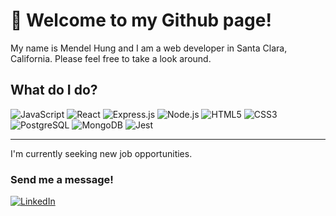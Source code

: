 # 👋 Welcome to my Github page!
My name is Mendel Hung and I am a web developer in Santa Clara, California.
Please feel free to take a look around.

<!---
- 👀 I’m interested in ...
- 🌱 I’m currently learning ...
- 💞️ I’m looking to collaborate on ...
- 📫 How to reach me ...
--->

<!---
mendelorian/mendelorian is a ✨ special ✨ repository because its `README.md` (this file) appears on your GitHub profile.
You can click the Preview link to take a look at your changes.
--->

## What do I do?
<p>
  <img alt="JavaScript" src="https://img.shields.io/badge/JavaScript-F7DF1E?logo=javascript&logoColor=white&style=for-the-badge" />
  <img alt="React" src="https://img.shields.io/badge/React-61DAFB?logo=react&logoColor=white&style=for-the-badge" />
  <img alt="Express.js" src="https://img.shields.io/badge/Express.js-000000?logo=express&logoColor=white&style=for-the-badge" />
  <img alt="Node.js" src="https://img.shields.io/badge/Node.js-339933?logo=node.js&logoColor=white&style=for-the-badge" />
  <img alt="HTML5" src="https://img.shields.io/badge/HTML5-E34F26?logo=html5&logoColor=white&style=for-the-badge" />
  <img alt="CSS3" src="https://img.shields.io/badge/CSS3-1572B6?logo=css3&logoColor=white&style=for-the-badge" />
  <img alt="PostgreSQL" src="https://img.shields.io/badge/PostgreSQL-4169E1?logo=PostgreSQL&logoColor=white&style=for-the-badge" />
  <img alt="MongoDB" src="https://img.shields.io/badge/MongoDB-47A248?logo=MongoDB&logoColor=white&style=for-the-badge" />
  <img alt="Jest" src="https://img.shields.io/badge/Jest-C21325?logo=Jest&logoColor=white&style=for-the-badge" />
</p>

---

I'm currently seeking new job opportunities.

### Send me a message!

<a href="https://www.linkedin.com/in/mendelhung/">
  <img alt="LinkedIn" src="https://img.shields.io/badge/LinkedIn-0A66C2?logo=LinkedIn&logoColor=white&style=for-the-badge" />
</a>
